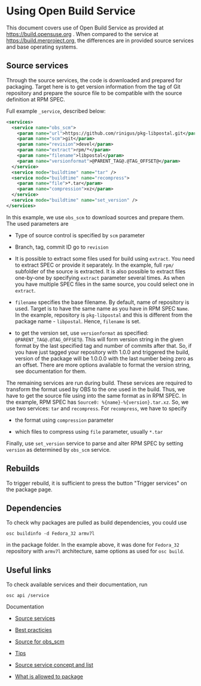 # Using Open Build Service

This document covers use of Open Build Service as provided at
https://build.opensuse.org . When compared to the service at
https://build.merproject.org, the differences are in provided source
services and base operating systems.


## Source services

Through the source services, the code is downloaded and prepared for
packaging. Target here is to get version information from the tag of
Git repository and prepare the source file to be compatible with the
source definition at RPM SPEC.

Full example `_service`, described below:

```XML
<services>
  <service name="obs_scm">
    <param name="url">https://github.com/rinigus/pkg-libpostal.git</param>
    <param name="scm">git</param>
    <param name="revision">devel</param>
    <param name="extract">rpm/*</param>
    <param name="filename">libpostal</param>
    <param name="versionformat">@PARENT_TAG@.@TAG_OFFSET@</param>
  </service>
  <service mode="buildtime" name="tar" />
  <service mode="buildtime" name="recompress">
    <param name="file">*.tar</param>
    <param name="compression">xz</param>
  </service>
  <service mode="buildtime" name="set_version" />
</services>
```

In this example, we use `obs_scm` to download sources and prepare
them. The used parameters are

* Type of source control is specified by `scm` parameter

* Branch, tag, commit ID go to `revision`

* It is possible to extract some files used for build using
  `extract`. You need to extract SPEC or provide it separately. In the
  example, full `rpm/` subfolder of the source is extracted. It is
  also possible to extract files one-by-one by specifying `extract`
  parameter several times. As when you have multiple SPEC files in the
  same source, you could select one in `extract`.

* `filename` specifies the base filename. By default, name of
  repository is used. Target is to have the same name as you have in
  RPM SPEC `Name`. In the example, repository is `pkg-libpostal` and
  this is different from the package name - `libpostal`. Hence,
  `filename` is set.

* to get the version set, use `versionformat` as specified:
  `@PARENT_TAG@.@TAG_OFFSET@`. This will form version string in the
  given format by the last specified tag and number of commits after
  that. So, if you have just tagged your repository with 1.0.0 and
  triggered the build, version of the package will be 1.0.0.0 with the
  last number being zero as an offset. There are more options
  available to format the version string, see documentation for them.

The remaining services are run during build. These services are
required to transform the format used by OBS to the one used in the
build. Thus, we have to get the source file using into the same format
as in RPM SPEC. In the example, RPM SPEC has
`Source0: %{name}-%{version}.tar.xz`. So, we use two services: `tar` and `recompress`.
For `recompress`, we have to specify

* the format using `compression` parameter

* which files to compress using `file` parameter, usually `*.tar`

Finally, use `set_version` service to parse and alter RPM SPEC by
setting `version` as determined by `obs_scm` service.


## Rebuilds

To trigger rebuild, it is sufficient to press the button "Trigger
services" on the package page.


## Dependencies

To check why packages are pulled as build dependencies, you could use

```
osc buildinfo -d Fedora_32 armv7l
```

in the package folder. In the example above, it was done for `Fedora_32` 
repository with `armv7l` architecture, same options as used for `osc build`.


## Useful links

To check available services and their documentation, run

```
osc api /service

```

Documentation

* [Source services](https://openbuildservice.org/help/manuals/obs-user-guide/cha.obs.source_service.html)

* [Best practicies](https://openbuildservice.org/help/manuals/obs-user-guide/cha.obs.best-practices.scm_integration.html)

* [Source for obs_scm](https://github.com/openSUSE/obs-service-tar_scm)

* [Tips](https://en.opensuse.org/openSUSE:Build_Service_Tips_and_Tricks)

* [Source service concept and list](https://en.opensuse.org/openSUSE:Build_Service_Concept_SourceService)

* [What is allowed to package](https://en.opensuse.org/openSUSE:Build_Service_application_blacklist)
